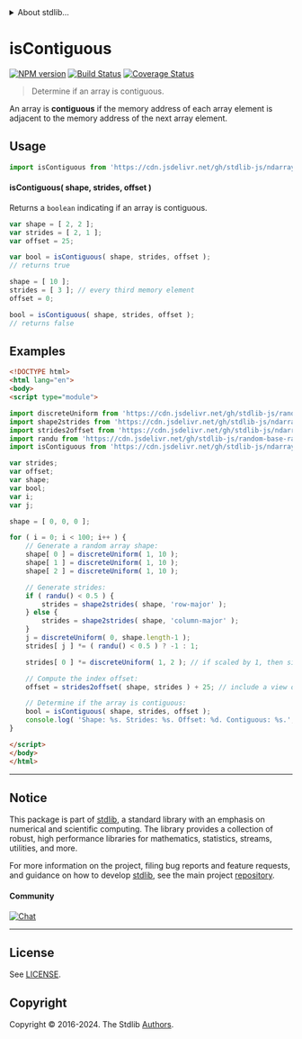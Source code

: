 <!--

@license Apache-2.0

Copyright (c) 2018 The Stdlib Authors.

Licensed under the Apache License, Version 2.0 (the "License");
you may not use this file except in compliance with the License.
You may obtain a copy of the License at

   http://www.apache.org/licenses/LICENSE-2.0

Unless required by applicable law or agreed to in writing, software
distributed under the License is distributed on an "AS IS" BASIS,
WITHOUT WARRANTIES OR CONDITIONS OF ANY KIND, either express or implied.
See the License for the specific language governing permissions and
limitations under the License.

-->


<details>
  <summary>
    About stdlib...
  </summary>
  <p>We believe in a future in which the web is a preferred environment for numerical computation. To help realize this future, we've built stdlib. stdlib is a standard library, with an emphasis on numerical and scientific computation, written in JavaScript (and C) for execution in browsers and in Node.js.</p>
  <p>The library is fully decomposable, being architected in such a way that you can swap out and mix and match APIs and functionality to cater to your exact preferences and use cases.</p>
  <p>When you use stdlib, you can be absolutely certain that you are using the most thorough, rigorous, well-written, studied, documented, tested, measured, and high-quality code out there.</p>
  <p>To join us in bringing numerical computing to the web, get started by checking us out on <a href="https://github.com/stdlib-js/stdlib">GitHub</a>, and please consider <a href="https://opencollective.com/stdlib">financially supporting stdlib</a>. We greatly appreciate your continued support!</p>
</details>

# isContiguous

[![NPM version][npm-image]][npm-url] [![Build Status][test-image]][test-url] [![Coverage Status][coverage-image]][coverage-url] <!-- [![dependencies][dependencies-image]][dependencies-url] -->

> Determine if an array is contiguous.

<!-- Section to include introductory text. Make sure to keep an empty line after the intro `section` element and another before the `/section` close. -->

<section class="intro">

An array is **contiguous** if the memory address of each array element is adjacent to the memory address of the next array element.

</section>

<!-- /.intro -->

<!-- Package usage documentation. -->



<section class="usage">

## Usage

```javascript
import isContiguous from 'https://cdn.jsdelivr.net/gh/stdlib-js/ndarray-base-assert-is-contiguous@esm/index.mjs';
```

#### isContiguous( shape, strides, offset )

Returns a `boolean` indicating if an array is contiguous.

```javascript
var shape = [ 2, 2 ];
var strides = [ 2, 1 ];
var offset = 25;

var bool = isContiguous( shape, strides, offset );
// returns true

shape = [ 10 ];
strides = [ 3 ]; // every third memory element
offset = 0;

bool = isContiguous( shape, strides, offset );
// returns false
```

</section>

<!-- /.usage -->

<!-- Package usage notes. Make sure to keep an empty line after the `section` element and another before the `/section` close. -->

<section class="notes">

</section>

<!-- /.notes -->

<!-- Package usage examples. -->

<section class="examples">

## Examples

<!-- eslint no-undef: "error" -->

```html
<!DOCTYPE html>
<html lang="en">
<body>
<script type="module">

import discreteUniform from 'https://cdn.jsdelivr.net/gh/stdlib-js/random-base-discrete-uniform@esm/index.mjs';
import shape2strides from 'https://cdn.jsdelivr.net/gh/stdlib-js/ndarray-base-shape2strides@esm/index.mjs';
import strides2offset from 'https://cdn.jsdelivr.net/gh/stdlib-js/ndarray-base-strides2offset@esm/index.mjs';
import randu from 'https://cdn.jsdelivr.net/gh/stdlib-js/random-base-randu@esm/index.mjs';
import isContiguous from 'https://cdn.jsdelivr.net/gh/stdlib-js/ndarray-base-assert-is-contiguous@esm/index.mjs';

var strides;
var offset;
var shape;
var bool;
var i;
var j;

shape = [ 0, 0, 0 ];

for ( i = 0; i < 100; i++ ) {
    // Generate a random array shape:
    shape[ 0 ] = discreteUniform( 1, 10 );
    shape[ 1 ] = discreteUniform( 1, 10 );
    shape[ 2 ] = discreteUniform( 1, 10 );

    // Generate strides:
    if ( randu() < 0.5 ) {
        strides = shape2strides( shape, 'row-major' );
    } else {
        strides = shape2strides( shape, 'column-major' );
    }
    j = discreteUniform( 0, shape.length-1 );
    strides[ j ] *= ( randu() < 0.5 ) ? -1 : 1;

    strides[ 0 ] *= discreteUniform( 1, 2 ); // if scaled by 1, then single segment

    // Compute the index offset:
    offset = strides2offset( shape, strides ) + 25; // include a view offset

    // Determine if the array is contiguous:
    bool = isContiguous( shape, strides, offset );
    console.log( 'Shape: %s. Strides: %s. Offset: %d. Contiguous: %s.', shape.join( 'x' ), strides.join( ',' ), offset, bool );
}

</script>
</body>
</html>
```

</section>

<!-- /.examples -->

<!-- Section to include cited references. If references are included, add a horizontal rule *before* the section. Make sure to keep an empty line after the `section` element and another before the `/section` close. -->

<section class="references">

</section>

<!-- /.references -->

<!-- Section for related `stdlib` packages. Do not manually edit this section, as it is automatically populated. -->

<section class="related">

</section>

<!-- /.related -->

<!-- Section for all links. Make sure to keep an empty line after the `section` element and another before the `/section` close. -->


<section class="main-repo" >

* * *

## Notice

This package is part of [stdlib][stdlib], a standard library with an emphasis on numerical and scientific computing. The library provides a collection of robust, high performance libraries for mathematics, statistics, streams, utilities, and more.

For more information on the project, filing bug reports and feature requests, and guidance on how to develop [stdlib][stdlib], see the main project [repository][stdlib].

#### Community

[![Chat][chat-image]][chat-url]

---

## License

See [LICENSE][stdlib-license].


## Copyright

Copyright &copy; 2016-2024. The Stdlib [Authors][stdlib-authors].

</section>

<!-- /.stdlib -->

<!-- Section for all links. Make sure to keep an empty line after the `section` element and another before the `/section` close. -->

<section class="links">

[npm-image]: http://img.shields.io/npm/v/@stdlib/ndarray-base-assert-is-contiguous.svg
[npm-url]: https://npmjs.org/package/@stdlib/ndarray-base-assert-is-contiguous

[test-image]: https://github.com/stdlib-js/ndarray-base-assert-is-contiguous/actions/workflows/test.yml/badge.svg?branch=v0.2.2
[test-url]: https://github.com/stdlib-js/ndarray-base-assert-is-contiguous/actions/workflows/test.yml?query=branch:v0.2.2

[coverage-image]: https://img.shields.io/codecov/c/github/stdlib-js/ndarray-base-assert-is-contiguous/main.svg
[coverage-url]: https://codecov.io/github/stdlib-js/ndarray-base-assert-is-contiguous?branch=main

<!--

[dependencies-image]: https://img.shields.io/david/stdlib-js/ndarray-base-assert-is-contiguous.svg
[dependencies-url]: https://david-dm.org/stdlib-js/ndarray-base-assert-is-contiguous/main

-->

[chat-image]: https://img.shields.io/gitter/room/stdlib-js/stdlib.svg
[chat-url]: https://app.gitter.im/#/room/#stdlib-js_stdlib:gitter.im

[stdlib]: https://github.com/stdlib-js/stdlib

[stdlib-authors]: https://github.com/stdlib-js/stdlib/graphs/contributors

[umd]: https://github.com/umdjs/umd
[es-module]: https://developer.mozilla.org/en-US/docs/Web/JavaScript/Guide/Modules

[deno-url]: https://github.com/stdlib-js/ndarray-base-assert-is-contiguous/tree/deno
[deno-readme]: https://github.com/stdlib-js/ndarray-base-assert-is-contiguous/blob/deno/README.md
[umd-url]: https://github.com/stdlib-js/ndarray-base-assert-is-contiguous/tree/umd
[umd-readme]: https://github.com/stdlib-js/ndarray-base-assert-is-contiguous/blob/umd/README.md
[esm-url]: https://github.com/stdlib-js/ndarray-base-assert-is-contiguous/tree/esm
[esm-readme]: https://github.com/stdlib-js/ndarray-base-assert-is-contiguous/blob/esm/README.md
[branches-url]: https://github.com/stdlib-js/ndarray-base-assert-is-contiguous/blob/main/branches.md

[stdlib-license]: https://raw.githubusercontent.com/stdlib-js/ndarray-base-assert-is-contiguous/main/LICENSE

</section>

<!-- /.links -->
